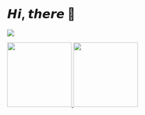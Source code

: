 # 𝙃𝙞, 𝙩𝙝𝙚𝙧𝙚 👋

![]([https://wakatime.com/@56ad1647-52b2-44eb-beb1-285a9b53819b](https://wakatime.com/@5198280c-81f1-43b8-8123-9f7061270e62))

<p align="justify">
  <a href="https://github.com/breno-hof">
    <img
      height="150"
      src="https://github-readme-stats.vercel.app/api?username=breno-hof&count_private=true&show_icons=true&custom_title=Github%20Status&show=issues&theme=transparent"
    />
  </a>
  <a href="https://github.com/breno-hof">
    <img
      height="150"
      src="https://github-readme-stats.vercel.app/api/top-langs/?username=breno-hof&layout=compact&theme=transparent" />
  </a>  
</p>

